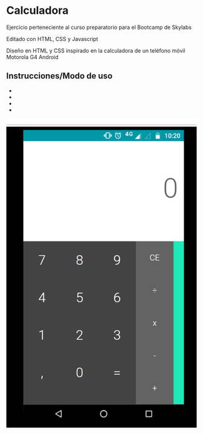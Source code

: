 # Calculadora

Ejercicio perteneciente al curso preparatorio para el Bootcamp de Skylabs

Editado con HTML, CSS y Javascript

Diseño en HTML y CSS inspirado en la calculadora de un teléfono móvil Motorola G4 Android

## Instrucciones/Modo de uso

- 
-
-
-





![calculadora](./view_calculadora.png) 



